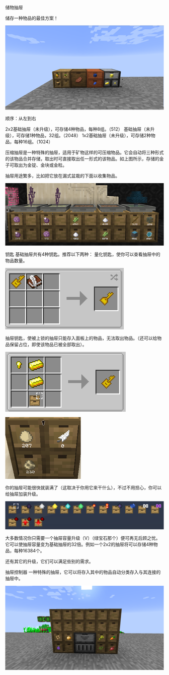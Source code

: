 储物抽屉

储存一种物品的最佳方案！

![储物抽屉](drawers.png)

顺序：从左到右

2x2基础抽屉（未升级），可存储4种物品，每种8组。（512）
基础抽屉（未升级），可存储1种物品，32组。（2048）
1x2基础抽屉（未升级），可存储2种物品，每种16组。（1024）

压缩抽屉是一种特殊的抽屉，适用于矿物这样的可压缩物品。它会自动将三种形式的该物品合并存储，取出时可直接取出任一形式的该物品。如上图所示，存储的金子可取出为金锭、金块或金粒。

抽屉用途繁多，比如把它放在漏式盆栽的下面以收集物品。

![上面放了漏式盆栽的抽屉](drawersinaction.png)

钥匙 
基础抽屉共有4种钥匙。推荐以下两种：
量化钥匙，使你可以查看抽屉中的物品数量。

![量化钥匙合成配方](drawerkey.png)

抽屉钥匙，使被上锁的抽屉只能存入面板上的物品，无法取出物品。（还可以给物品保留占位，即使该物品已被全部取出）。

![抽屉钥匙合成配方](drawerkeyrecipe.png)

![上锁的抽屉](drawerseggs.png)

你的抽屉可能很快就装满了（这取决于你用它来干什么），不过不用担心，你可以给抽屉加装升级。

![所有的抽屉升级](drawerupgrades.png)

大多数情况你只需要一个抽屉容量升级（V）（绿宝石那个）便可再无后顾之忧。它可以使抽屉容量变为基础抽屉的32倍。例如一个2x2的抽屉将可以存储4种物品，每种16384个。

还有其它的升级，它们可以满足些别的需求。

抽屉控制器
一种特殊的抽屉，它可以将存入其中的物品自动分类存入与其连接的抽屉中。

![安装在自动农场的抽屉控制器](drawercontroller.png)